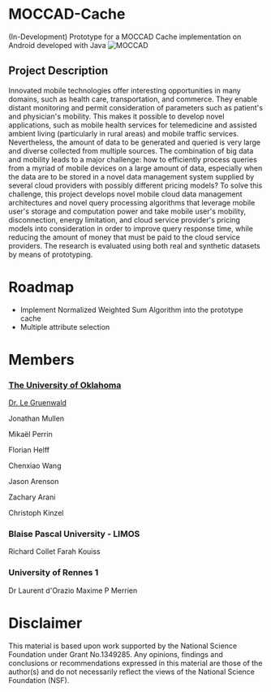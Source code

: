 # MOCCAD-Cache
(In-Development) Prototype for a MOCCAD Cache implementation on Android developed with Java
![MOCCAD](http://cs.ou.edu/~database/MOCCAD/images/logo.png)
## Project Description 
 Innovated mobile technologies offer interesting opportunities in many domains, such as health care, transportation, and commerce. They enable distant monitoring and permit consideration of parameters such as patient's and physician's mobility. This makes it possible to develop novel applications, such as mobile health services for telemedicine and assisted ambient living (particularly in rural areas) and mobile traffic services. Nevertheless, the amount of data to be generated and queried is very large and diverse collected from multiple sources. The combination of big data and mobility leads to a major challenge: how to efficiently process queries from a myriad of mobile devices on a large amount of data, especially when the data are to be stored in a novel data management system supplied by several cloud providers with possibly different pricing models? To solve this challenge, this project develops novel mobile cloud data management architectures and novel query processing algorithms that leverage mobile user's storage and computation power and take mobile user's mobility, disconnection, energy limitation, and cloud service provider's pricing models into consideration in order to improve query response time, while reducing the amount of money that must be paid to the cloud service providers. The research is evaluated using both real and synthetic datasets by means of prototyping. 

# Roadmap

 - Implement Normalized Weighted Sum Algorithm into the prototype cache  
 - Multiple attribute selection
 
 
# Members
### [The University of Oklahoma](http://cs.ou.edu/~database/) 
[Dr. Le Gruenwald](http://www.cs.ou.edu/~database/faculty.htm)

Jonathan Mullen 

Mikaël Perrin

Florian Helff

Chenxiao Wang

Jason Arenson

Zachary Arani

Christoph Kinzel 
### Blaise Pascal University - LIMOS
Richard Collet
Farah Kouiss
### University of Rennes 1
Dr Laurent d'Orazio
Maxime P Merrien

# Disclaimer
This material is based upon work supported by the National Science Foundation under Grant No.1349285. Any opinions, findings and conclusions or recommendations expressed in this material are those of the author(s) and do not necessarily reflect the views of the National Science Foundation (NSF).

